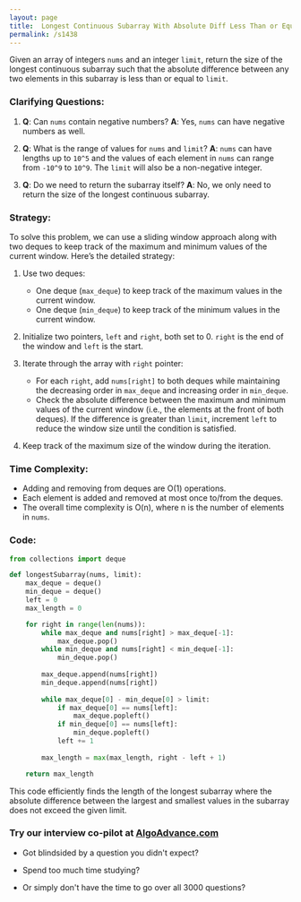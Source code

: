 ```yaml
---
layout: page
title:  Longest Continuous Subarray With Absolute Diff Less Than or Equal to Limit-out
permalink: /s1438
---
```

Given an array of integers `nums` and an integer `limit`, return the size of the longest continuous subarray such that the absolute difference between any two elements in this subarray is less than or equal to `limit`.

### Clarifying Questions:
1. **Q**: Can `nums` contain negative numbers?
   **A**: Yes, `nums` can have negative numbers as well.
   
2. **Q**: What is the range of values for `nums` and `limit`?
   **A**: `nums` can have lengths up to `10^5` and the values of each element in `nums` can range from `-10^9` to `10^9`. The `limit` will also be a non-negative integer.

3. **Q**: Do we need to return the subarray itself?
   **A**: No, we only need to return the size of the longest continuous subarray.

### Strategy:
To solve this problem, we can use a sliding window approach along with two deques to keep track of the maximum and minimum values of the current window. Here’s the detailed strategy:

1. Use two deques:
   - One deque (`max_deque`) to keep track of the maximum values in the current window.
   - One deque (`min_deque`) to keep track of the minimum values in the current window.
   
2. Initialize two pointers, `left` and `right`, both set to 0. `right` is the end of the window and `left` is the start.
   
3. Iterate through the array with `right` pointer:
   - For each `right`, add `nums[right]` to both deques while maintaining the decreasing order in `max_deque` and increasing order in `min_deque`.
   - Check the absolute difference between the maximum and minimum values of the current window (i.e., the elements at the front of both deques). If the difference is greater than `limit`, increment `left` to reduce the window size until the condition is satisfied.
   
4. Keep track of the maximum size of the window during the iteration.

### Time Complexity:
- Adding and removing from deques are O(1) operations.
- Each element is added and removed at most once to/from the deques.
- The overall time complexity is O(n), where n is the number of elements in `nums`.

### Code:

```python
from collections import deque

def longestSubarray(nums, limit):
    max_deque = deque()
    min_deque = deque()
    left = 0
    max_length = 0

    for right in range(len(nums)):
        while max_deque and nums[right] > max_deque[-1]:
            max_deque.pop()
        while min_deque and nums[right] < min_deque[-1]:
            min_deque.pop()
        
        max_deque.append(nums[right])
        min_deque.append(nums[right])
        
        while max_deque[0] - min_deque[0] > limit:
            if max_deque[0] == nums[left]:
                max_deque.popleft()
            if min_deque[0] == nums[left]:
                min_deque.popleft()
            left += 1
        
        max_length = max(max_length, right - left + 1)

    return max_length
```

This code efficiently finds the length of the longest subarray where the absolute difference between the largest and smallest values in the subarray does not exceed the given limit.


### Try our interview co-pilot at [AlgoAdvance.com](https://algoAdvance.com)

- Got blindsided by a question you didn't expect?

- Spend too much time studying?

- Or simply don't have the time to go over all 3000 questions?


